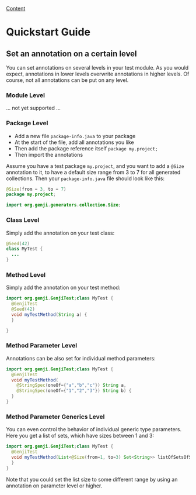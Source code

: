 [Content](./CONTENT.md)

# Quickstart Guide


## Set an annotation on a certain level

You can set annotations on several levels in your test module. As you would expect, annotations in lower levels 
overwrite annotations in higher levels. Of course, not all annotations can be put on any level. 

### Module Level

... not yet supported ...

### Package Level

* Add a new file `package-info.java` to your package
* At the start of the file, add all annotations you like
* Then add the package reference itself `package my.project;`
* Then import the annotations

Assume you have a test package `my.project`, and you want to add a `@Size` annotation to it, 
to have a default size range from 3 to 7 for all generated collections. 
Then your `package-info.java` file should look like this:

```java
@Size(from = 3, to = 7)
package my.project;

import org.genji.generators.collection.Size;
```
  
### Class Level

Simply add the annotation on your test class:

```java
@Seed(42)
class MyTest {
  ...
}
```

### Method Level
Simply add the annotation on your test method:

```java
import org.genji.GenjiTest;class MyTest {
  @GenjiTest
  @Seed(42)
  void myTestMethod(String a) {
  }

}
```

### Method Parameter Level
Annotations can be also set for individual method parameters:

```java
import org.genji.GenjiTest;class MyTest {
  @GenjiTest
  void myTestMethod(
    @StringSpec(oneOf={"a","b","c"}) String a, 
    @StringSpec(oneOf={"1","2","3"}) String b) {
  }
}
```

### Method Parameter Generics Level
You can even control the behavior of individual generic type parameters. Here you get a list of sets, which have sizes between 1 and 3: 
```java
import org.genji.GenjiTest;class MyTest {
  @GenjiTest
  void myTestMethod(List<@Size(from=1, to=3) Set<String>> listOfSetsOfStrings) {
  }
}
```
Note that you could set the list size to some different range by using an annotation on parameter level or higher.